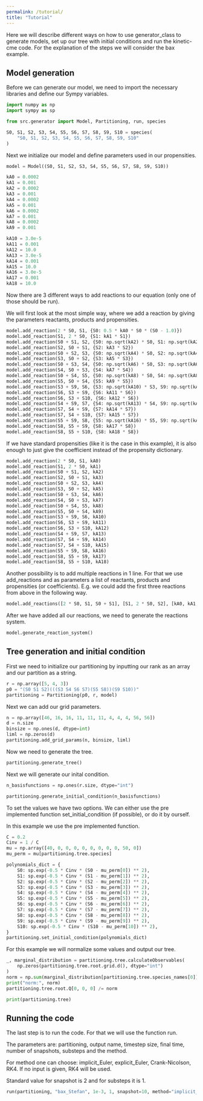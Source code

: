 ```yaml
---
permalink: /tutorial/
title: "Tutorial"
---
```


Here we will describe different ways on how to use generator_class to generate models, set up our tree with initial conditions and run the kinetic-cme code.
For the explanation of the steps we will consider the bax example.

## Model generation

Before we can generate our model, we need to import the necessary libraries and define our Sympy variables.

```python
import numpy as np
import sympy as sp

from src.generator import Model, Partitioning, run, species

S0, S1, S2, S3, S4, S5, S6, S7, S8, S9, S10 = species(
    "S0, S1, S2, S3, S4, S5, S6, S7, S8, S9, S10"
)
```

Next we initialize our model and define parameters used in our propensities.

```python
model = Model((S0, S1, S2, S3, S4, S5, S6, S7, S8, S9, S10))

kA0 = 0.0002
kA1 = 0.001
kA2 = 0.0002
kA3 = 0.001
kA4 = 0.0002
kA5 = 0.001
kA6 = 0.0002
kA7 = 0.001
kA8 = 0.0002
kA9 = 0.001

kA10 = 3.0e-5
kA11 = 0.001
kA12 = 10.0
kA13 = 3.0e-5
kA14 = 0.001
kA15 = 10.0
kA16 = 3.0e-5
kA17 = 0.001
kA18 = 10.0
```

Now there are 3 different ways to add reactions to our equation (only one of those should be run).

We will first look at the most simple way, where we add a reaction by giving the parameters reactants, products and propensities.

```python
model.add_reaction(2 * S0, S1, {S0: 0.5 * kA0 * S0 * (S0 - 1.0)})
model.add_reaction(S1, 2 * S0, {S1: kA1 * S1})
model.add_reaction(S0 + S1, S2, {S0: np.sqrt(kA2) * S0, S1: np.sqrt(kA2) * S1})
model.add_reaction(S2, S0 + S1, {S2: kA3 * S2})
model.add_reaction(S0 + S2, S3, {S0: np.sqrt(kA4) * S0, S2: np.sqrt(kA4) * S2})
model.add_reaction(S3, S0 + S2, {S3: kA5 * S3})
model.add_reaction(S0 + S3, S4, {S0: np.sqrt(kA6) * S0, S3: np.sqrt(kA6) * S3})
model.add_reaction(S4, S0 + S3, {S4: kA7 * S4})
model.add_reaction(S0 + S4, S5, {S0: np.sqrt(kA8) * S0, S4: np.sqrt(kA8) * S4})
model.add_reaction(S5, S0 + S4, {S5: kA9 * S5})
model.add_reaction(S3 + S9, S6, {S3: np.sqrt(kA10) * S3, S9: np.sqrt(kA10) * S9})
model.add_reaction(S6, S3 + S9, {S6: kA11 * S6})
model.add_reaction(S6, S3 + S10, {S6: kA12 * S6})
model.add_reaction(S4 + S9, S7, {S4: np.sqrt(kA13) * S4, S9: np.sqrt(kA13) * S9})
model.add_reaction(S7, S4 + S9, {S7: kA14 * S7})
model.add_reaction(S7, S4 + S10, {S7: kA15 * S7})
model.add_reaction(S5 + S9, S8, {S5: np.sqrt(kA16) * S5, S9: np.sqrt(kA16) * S9})
model.add_reaction(S8, S5 + S9, {S8: kA17 * S8})
model.add_reaction(S8, S5 + S10, {S8: kA18 * S8})
```

If we have standard propensities (like it is the case in this example), it is also enough to just give the coefficient instead of the propensity dictionary.

```python
model.add_reaction(2 * S0, S1, kA0)
model.add_reaction(S1, 2 * S0, kA1)
model.add_reaction(S0 + S1, S2, kA2)
model.add_reaction(S2, S0 + S1, kA3)
model.add_reaction(S0 + S2, S3, kA4)
model.add_reaction(S3, S0 + S2, kA5)
model.add_reaction(S0 + S3, S4, kA6)
model.add_reaction(S4, S0 + S3, kA7)
model.add_reaction(S0 + S4, S5, kA8)
model.add_reaction(S5, S0 + S4, kA9)
model.add_reaction(S3 + S9, S6, kA10)
model.add_reaction(S6, S3 + S9, kA11)
model.add_reaction(S6, S3 + S10, kA12)
model.add_reaction(S4 + S9, S7, kA13)
model.add_reaction(S7, S4 + S9, kA14)
model.add_reaction(S7, S4 + S10, kA15)
model.add_reaction(S5 + S9, S8, kA16)
model.add_reaction(S8, S5 + S9, kA17)
model.add_reaction(S8, S5 + S10, kA18)
```

Another possibility is to add multiple reactions in 1 line. For that we use add_reactions and as parameters a list of reactants, products and propensities (or coefficients). E.g. we could add the first three reactions from above in the following way.

```python
model.add_reactions([2 * S0, S1, S0 + S1], [S1, 2 * S0, S2], [kA0, kA1, kA2])
```

After we have added all our reactions, we need to generate the reactions system.

```python
model.generate_reaction_system()
```

## Tree generation and initial condition

First we need to initialize our partitioning by inputting our rank as an array and our partition as a string.

```python
r = np.array([5, 4, 3])
p0 = "(S0 S1 S2)(((S3 S4 S6 S7)(S5 S8))(S9 S10))"
partitioning = Partitioning(p0, r, model)
```

Next we can add our grid parameters.

```python
n = np.array([46, 16, 16, 11, 11, 11, 4, 4, 4, 56, 56])
d = n.size
binsize = np.ones(d, dtype=int)
liml = np.zeros(d)
partitioning.add_grid_params(n, binsize, liml)
```

Now we need to generate the tree.

```python
partitioning.generate_tree()
```

Next we will generate our inital condition.

```python
n_basisfunctions = np.ones(r.size, dtype="int")

partitioning.generate_initial_condition(n_basisfunctions)
```

To set the values we have two options. We can either use the pre implemented function set_initial_condition (if possible), or do it by ourself.

In this example we use the pre implemented function.

```python
C = 0.2
Cinv = 1 / C
mu = np.array([40, 0, 0, 0, 0, 0, 0, 0, 0, 50, 0])
mu_perm = mu[partitioning.tree.species]

polynomials_dict = {
    S0: sp.exp(-0.5 * Cinv * (S0 - mu_perm[0]) ** 2),
    S1: sp.exp(-0.5 * Cinv * (S1 - mu_perm[1]) ** 2),
    S2: sp.exp(-0.5 * Cinv * (S2 - mu_perm[2]) ** 2),
    S3: sp.exp(-0.5 * Cinv * (S3 - mu_perm[3]) ** 2),
    S4: sp.exp(-0.5 * Cinv * (S4 - mu_perm[4]) ** 2),
    S5: sp.exp(-0.5 * Cinv * (S5 - mu_perm[5]) ** 2),
    S6: sp.exp(-0.5 * Cinv * (S6 - mu_perm[6]) ** 2),
    S7: sp.exp(-0.5 * Cinv * (S7 - mu_perm[7]) ** 2),
    S8: sp.exp(-0.5 * Cinv * (S8 - mu_perm[8]) ** 2),
    S9: sp.exp(-0.5 * Cinv * (S9 - mu_perm[9]) ** 2),
    S10: sp.exp(-0.5 * Cinv * (S10 - mu_perm[10]) ** 2),
}
partitioning.set_initial_condition(polynomials_dict)
```

For this example we will normalize some values and output our tree.

```python
_, marginal_distribution = partitioning.tree.calculateObservables(
    np.zeros(partitioning.tree.root.grid.d(), dtype="int")
)
norm = np.sum(marginal_distribution[partitioning.tree.species_names[0]])
print("norm:", norm)
partitioning.tree.root.Q[0, 0, 0] /= norm

print(partitioning.tree)
```

## Running the code

The last step is to run the code. For that we will use the function run.

The parameters are: partitioning, output name, timestep size, final time, number of snapshots, substeps and the method.

For method one can choose: implicit_Euler, explicit_Euler, Crank-Nicolson, RK4. If no input is given, RK4 will be used.

Standard value for snapshot is 2 and for substeps it is 1.

```python
run(partitioning, "bax_Stefan", 1e-3, 1, snapshot=10, method="implicit_Euler")
```